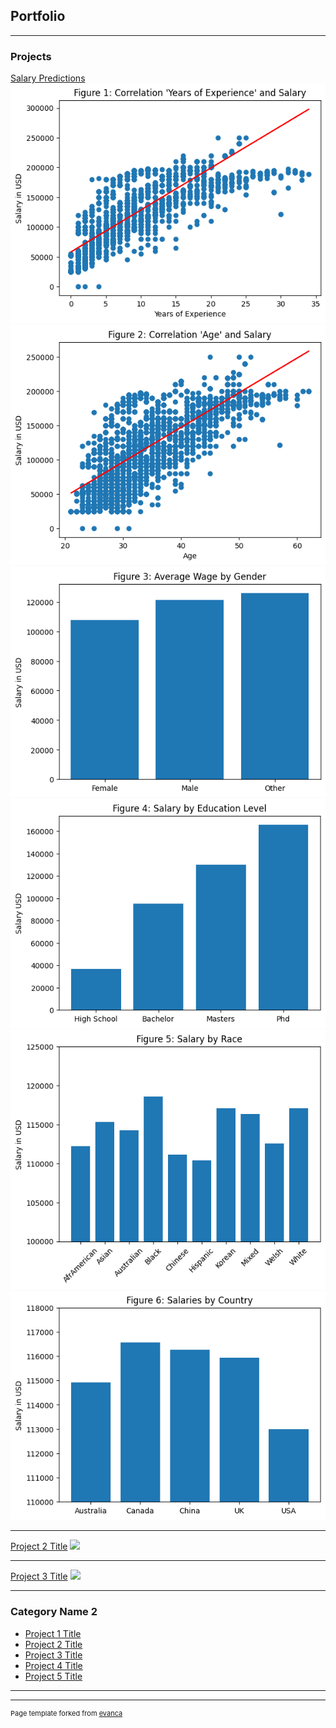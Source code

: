 ## Portfolio

---

### Projects

[Salary Predictions](/workspaces/frangi2002.github.io/html/Salary.html)
<img src="images/Figure1.png"/>
<img src="images/Figure2.png"/>
<img src="images/Figure3.png"/>
<img src="images/Figure4.png"/>
<img src="images/Figure5.png"/>
<img src="images/Figure6.png"/>

---
[Project 2 Title](/pdf/sample_presentation.pdf)
<img src="images/dummy_thumbnail.jpg?raw=true"/>

---
[Project 3 Title](http://example.com/)
<img src="images/dummy_thumbnail.jpg?raw=true"/>

---

### Category Name 2

- [Project 1 Title](http://example.com/)
- [Project 2 Title](http://example.com/)
- [Project 3 Title](http://example.com/)
- [Project 4 Title](http://example.com/)
- [Project 5 Title](http://example.com/)

---




---
<p style="font-size:11px">Page template forked from <a href="https://github.com/evanca/quick-portfolio">evanca</a></p>
<!-- Remove above link if you don't want to attibute -->
